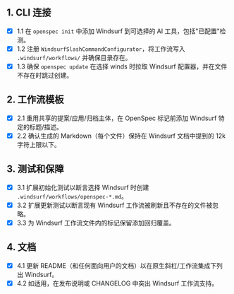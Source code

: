 ## 1. CLI 连接
- [x] 1.1 在 `openspec init` 中添加 Windsurf 到可选择的 AI 工具，包括"已配置"检测。
- [x] 1.2 注册 `WindsurfSlashCommandConfigurator`，将工作流写入 `.windsurf/workflows/` 并确保目录存在。
- [x] 1.3 确保 `openspec update` 在选择 winds 时拉取 Windsurf 配置器，并在文件不存在时跳过创建。

## 2. 工作流模板
- [x] 2.1 重用共享的提案/应用/归档主体，在 OpenSpec 标记前添加 Windsurf 特定的标题/描述。
- [x] 2.2 确认生成的 Markdown（每个文件）保持在 Windsurf 文档中提到的 12k 字符上限以下。

## 3. 测试和保障
- [x] 3.1 扩展初始化测试以断言选择 Windsurf 时创建 `.windsurf/workflows/openspec-*.md`。
- [x] 3.2 扩展更新测试以断言现有 Windsurf 工作流被刷新且不存在的文件被忽略。
- [x] 3.3 为 Windsurf 工作流文件内的标记保留添加回归覆盖。

## 4. 文档
- [x] 4.1 更新 README（和任何面向用户的文档）以在原生斜杠/工作流集成下列出 Windsurf。
- [x] 4.2 如适用，在发布说明或 CHANGELOG 中突出 Windsurf 工作流支持。